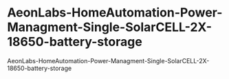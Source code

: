 # AeonLabs-HomeAutomation-Power-Managment-Single-SolarCELL-2X-18650-battery-storage
AeonLabs-HomeAutomation-Power-Managment-Single-SolarCELL-2X-18650-battery-storage
